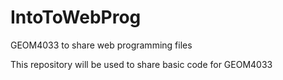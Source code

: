 # IntoToWebProg
GEOM4033 to share web programming files

This repository will be used to share basic code for GEOM4033
